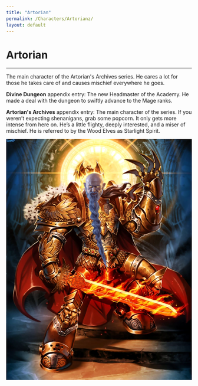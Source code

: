 ```yaml
---
title: "Artorian"
permalink: /Characters/Artorianz/
layout: default
---
```

# Artorian
---
The main character of the Artorian's Archives series. He cares a lot for those he takes care of and causes mischief everywhere he goes.

**Divine Dungeon** appendix entry: The new Headmaster of the Academy. He made a deal with the dungeon to swiftly advance to the Mage ranks.

**Artorian's Archives** appendix entry: The main character of the series. If you weren’t expecting shenanigans, grab some popcorn. It only gets more intense from here on. He’s a little flighty, deeply interested, and a miser of mischief. He is referred to by the Wood Elves as Starlight Spirit.

![EmperorArty \| 100](../images/EmperorArty.png)